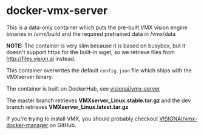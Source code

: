 docker-vmx-server
=================

This is a data-only container which puts the pre-built VMX vision
engine binaries in /vmx/build and the required pretrained data in /vmx/data

**NOTE:** The container is very slim because it is based on busybox, but it
doesn't support https for the built-in wget, so we retrieve files from
http://files.vision.ai instead.

This container overwrites the default `config.json` file which ships
with the VMXserver binary.

The container is built on DockerHub, see
[visionai/vmx-server](https://registry.hub.docker.com/u/visionai/vmx-server/)

The master branch retrieves **VMXserver_Linux.stable.tar.gz** and the dev
branch retrieves **VMXserver_Linux.latest.tar.gz**

If you're trying to install VMX, you should probably checkout
[VISIONAI/vmx-docker-manager](https://github.com/VISIONAI/vmx-docker-manager)
on GitHub.
